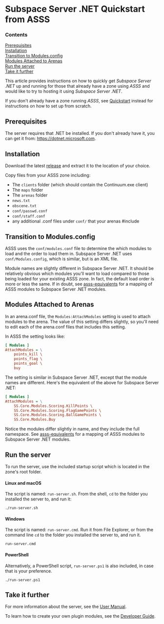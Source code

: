 # Subspace Server .NET Quickstart from ASSS

### Contents

[Prerequisites](#prerequisites)<br>
[Installation](#installation)<br>
[Transition to Modules.config](#transition-to-modulesconfig)<br>
[Modules Attached to Arenas](#modules-attached-to-arenas)<br>
[Run the server](#run-the-server)<br>
[Take it further](#take-it-further)<br>

This article provides instructions on how to quickly get *Subspace Server .NET* up and running for those that already have a zone using *ASSS* and would like to try to hosting it using *Subspace Server .NET*.

If you don't already have a zone running *ASSS*, see [Quickstart](./quickstart.md) instead for instructions on how to set up from scratch.

## Prerequisites

The server requires that .NET be installed. If you don't already have it, you can get it from: https://dotnet.microsoft.com.

## Installation

Download the latest [release](https://github.com/gigamon-dev/SubspaceServer/releases) and extract it to the location of your choice.

Copy files from your ASSS zone including:
- The `clients` folder (which should contain the Continuum.exe client)
- The `maps` folder
- The `arenas` folder
- `news.txt`
- `obscene.txt`
- `conf/passwd.conf`
- `conf/staff.conf`
- any additional .conf files under `conf/` that your arenas #include

## Transition to Modules.config

ASSS uses the `conf/modules.conf` file to determine the which modules to load and the order to load them in. Subspace Server .NET uses `conf/Modules.config`, which is similar, but is an XML file.

Module names are slightly different in Subspace Server .NET. It should be relatively obvious which modules you'll want to load compared to those being  loaded for your existing ASSS zone. In fact, the default load order is more or less the same. If in doubt, see [asss-equivalents](asss-equivalents.md) for a mapping of ASSS modules to Subspace Server .NET modules.

## Modules Attached to Arenas

In an arena.conf file, the `Modules:AttachModules` setting is used to attach modules to the arena. The value of this setting differs slightly, so you'll need to edit each of the arena.conf files that includes this setting.

In ASSS the setting looks like:
```INI
[ Modules ]
AttachModules = \
	points_kill \
	points_flag \
	points_goal \
	buy
```

The setting is similar in Subspace Server .NET, except that the module names are different. Here's the equivalent of the above for Subspace Server .NET:
```INI
[ Modules ]
AttachModules = \
	SS.Core.Modules.Scoring.KillPoints \
	SS.Core.Modules.Scoring.FlagGamePoints \
	SS.Core.Modules.Scoring.BallGamePoints \
	SS.Core.Modules.Buy
```

Notice the modules differ slightly in name, and they include the full namespace. See [asss-equivalents](asss-equivalents.md) for a mapping of ASSS modules to Subspace Server .NET modules.

## Run the server

To run the server, use the included startup script which is located in the zone's root folder.

#### Linux and macOS

The script is named: `run-server.sh`. From the shell, `cd` to the folder you installed the server to, and run it:

```
./run-server.sh
```

#### Windows

The script is named: `run-server.cmd`. Run it from File Explorer, or from the command line `cd` to the folder you installed the server to, and run it.

```
run-server.cmd
```

#### PowerShell

Alternatively, a PowerShell script, `run-server.ps1` is also included, in case that is your preference.

```
./run-server.ps1
```

## Take it further

For more information about the server, see the [User Manual](./user-manual.md). 

To learn how to create your own plugin modules, see the [Developer Guide](./developer-guide.md).
